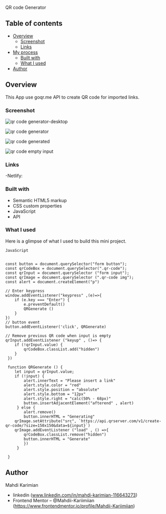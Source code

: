 QR code Generator 

## Table of contents

- [Overview](#overview)
  - [Screenshot](#screenshot)
  - [Links](#links)
- [My process](#my-process)
  - [Built with](#built-with)
  - [What I used](#what-i-learned)
- [Author](#author)

## Overview
This App use goqr.me API to create QR code for imported links.

### Screenshot
![qr code generator-desktop](https://github.com/Mahdii-Kariimiian/QR-code-generator/assets/134393975/54a29cb2-2da4-45c1-82a0-4fe31809bef3)

![qr code generator](https://github.com/Mahdii-Kariimiian/QR-code-generator/assets/134393975/0bdbb5c5-7357-4c32-b427-1d10c3d1d688)

![qr code generated](https://github.com/Mahdii-Kariimiian/QR-code-generator/assets/134393975/9bac01f8-876b-4658-9cf4-7ffdfd160c77)

![qr code empty input](https://github.com/Mahdii-Kariimiian/QR-code-generator/assets/134393975/858464e9-d7dd-4bc8-89f3-d1a2e0fa9551)

### Links
-Netlify: 



### Built with

- Semantic HTML5 markup
- CSS custom properties
- JavaScript
- API

### What I used

Here is a glimpse of what I used to build this mini project.
````
JavaScript


const button = document.querySelector("form button");
const qrCodeBox = document.querySelector(".qr-code");
const qrInput = document.querySelector ("form input");
const qrImage = document.querySelector (".qr-code img");
const alert = document.createElement("p")

// Enter keypress
window.addEventListener("keypress" ,(e)=>{
    if (e.key === "Enter") {
        e.preventDefault()
        QRGenerate ()
    }
})
// button event
button.addEventListener('click', QRGenerate)

// Remove previous QR code when input is empty
qrInput.addEventListener ("keyup" , ()=> {
    if (!qrInput.value) {
        qrCodeBox.classList.add("hidden")
    }
 })

 function QRGenerate () {
    let input = qrInput.value;
    if (!input) {
        alert.innerText = "Please insert a link"
        alert.style.color = "red"
        alert.style.position = "absolute"
        alert.style.bottom = "12px"
        alert.style.right = "calc(50% - 68px)"
        button.insertAdjacentElement("afterend" , alert)
     } else {
        alert.remove()
        button.innerHTML = "Generating"
    qrImage.setAttribute("src", `https://api.qrserver.com/v1/create-qr-code/?size=150x150&data=${input}`)
    qrImage.addEventListener ("load" , () =>{
        qrCodeBox.classList.remove("hidden")
        button.innerHTML = "Generate"
        })
     }
    
 }

````
## Author
Mahdi Karimian
- linkedin (www.linkedin.com/in/mahdi-karimian-116643273)
- Frontend Mentor – @Mahdii-Kariimiian (https://www.frontendmentor.io/profile/Mahdii-Kariimiian)



